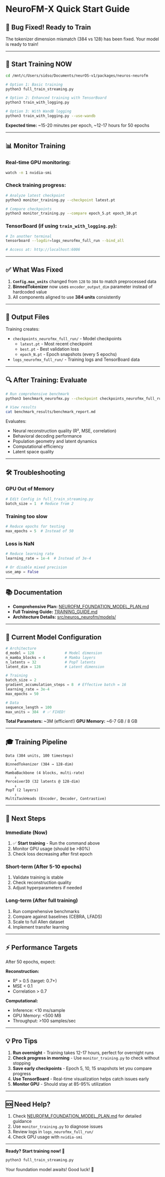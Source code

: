 # NeuroFM-X Quick Start Guide

## 🎉 Bug Fixed! Ready to Train

The tokenizer dimension mismatch (384 vs 128) has been fixed. Your model is ready to train!

---

## 🚀 Start Training NOW

```bash
cd /mnt/c/Users/sidso/Documents/neurOS-v1/packages/neuros-neurofm

# Option 1: Basic training
python3 full_train_streaming.py

# Option 2: Enhanced training with TensorBoard
python3 train_with_logging.py

# Option 3: With WandB logging
python3 train_with_logging.py --use-wandb
```

**Expected time:** ~15-20 minutes per epoch, ~12-17 hours for 50 epochs

---

## 📊 Monitor Training

### Real-time GPU monitoring:
```bash
watch -n 1 nvidia-smi
```

### Check training progress:
```bash
# Analyze latest checkpoint
python3 monitor_training.py --checkpoint latest.pt

# Compare checkpoints
python3 monitor_training.py --compare epoch_5.pt epoch_10.pt
```

### TensorBoard (if using `train_with_logging.py`):
```bash
# In another terminal
tensorboard --logdir=logs_neurofmx_full_run --bind_all

# Access at: http://localhost:6006
```

---

## ✅ What Was Fixed

1. **`Config.max_units`** changed from `128` to `384` to match preprocessed data
2. **BinnedTokenizer** now uses `encoder_output_dim` parameter instead of hardcoded value
3. All components aligned to use **384 units** consistently

---

## 📁 Output Files

Training creates:
- `checkpoints_neurofmx_full_run/` - Model checkpoints
  - `latest.pt` - Most recent checkpoint
  - `best.pt` - Best validation loss
  - `epoch_N.pt` - Epoch snapshots (every 5 epochs)
- `logs_neurofmx_full_run/` - Training logs and TensorBoard data

---

## 🔍 After Training: Evaluate

```bash
# Run comprehensive benchmark
python3 benchmark_neurofmx.py --checkpoint checkpoints_neurofmx_full_run/best.pt

# View results
cat benchmark_results/benchmark_report.md
```

Evaluates:
- Neural reconstruction quality (R², MSE, correlation)
- Behavioral decoding performance
- Population geometry and latent dynamics
- Computational efficiency
- Latent space quality

---

## 🛠️ Troubleshooting

### GPU Out of Memory
```python
# Edit Config in full_train_streaming.py
batch_size = 1  # Reduce from 2
```

### Training too slow
```python
# Reduce epochs for testing
max_epochs = 5  # Instead of 50
```

### Loss is NaN
```python
# Reduce learning rate
learning_rate = 1e-4  # Instead of 3e-4

# Or disable mixed precision
use_amp = False
```

---

## 📚 Documentation

- **Comprehensive Plan:** [NEUROFM_FOUNDATION_MODEL_PLAN.md](NEUROFM_FOUNDATION_MODEL_PLAN.md)
- **Full Training Guide:** [TRAINING_GUIDE.md](TRAINING_GUIDE.md)
- **Architecture Details:** [src/neuros_neurofm/models/](src/neuros_neurofm/models/)

---

## 🎯 Current Model Configuration

```python
# Architecture
d_model = 128              # Model dimension
n_mamba_blocks = 4         # Mamba layers
n_latents = 32             # PopT latents
latent_dim = 128           # Latent dimension

# Training
batch_size = 2
gradient_accumulation_steps = 8  # Effective batch = 16
learning_rate = 3e-4
max_epochs = 50

# Data
sequence_length = 100
max_units = 384  # ✅ FIXED!
```

**Total Parameters:** ~3M (efficient!)
**GPU Memory:** ~6-7 GB / 8 GB

---

## 🎓 Training Pipeline

```
Data (384 units, 100 timesteps)
    ↓
BinnedTokenizer (384 → 128-dim)
    ↓
MambaBackbone (4 blocks, multi-rate)
    ↓
PerceiverIO (32 latents @ 128-dim)
    ↓
PopT (2 layers)
    ↓
MultiTaskHeads (Encoder, Decoder, Contrastive)
```

---

## 🌟 Next Steps

### Immediate (Now)
1. ✅ **Start training** - Run the command above
2. Monitor GPU usage (should be >80%)
3. Check loss decreasing after first epoch

### Short-term (After 5-10 epochs)
1. Validate training is stable
2. Check reconstruction quality
3. Adjust hyperparameters if needed

### Long-term (After full training)
1. Run comprehensive benchmarks
2. Compare against baselines (CEBRA, LFADS)
3. Scale to full Allen dataset
4. Implement transfer learning

---

## ⚡ Performance Targets

After 50 epochs, expect:

**Reconstruction:**
- R² > 0.5 (target: 0.7+)
- MSE < 0.1
- Correlation > 0.7

**Computational:**
- Inference: <10 ms/sample
- GPU Memory: <500 MB
- Throughput: >100 samples/sec

---

## 💡 Pro Tips

1. **Run overnight** - Training takes 12-17 hours, perfect for overnight runs
2. **Check progress in morning** - Use `monitor_training.py` to check without stopping
3. **Save early checkpoints** - Epoch 5, 10, 15 snapshots let you compare progress
4. **Use TensorBoard** - Real-time visualization helps catch issues early
5. **Monitor GPU** - Should stay at 85-95% utilization

---

## 🆘 Need Help?

1. Check [NEUROFM_FOUNDATION_MODEL_PLAN.md](NEUROFM_FOUNDATION_MODEL_PLAN.md) for detailed guidance
2. Use `monitor_training.py` to diagnose issues
3. Review logs in `logs_neurofmx_full_run/`
4. Check GPU usage with `nvidia-smi`

---

**Ready? Start training now! 🚀**

```bash
python3 full_train_streaming.py
```

Your foundation model awaits! Good luck! 🎉

